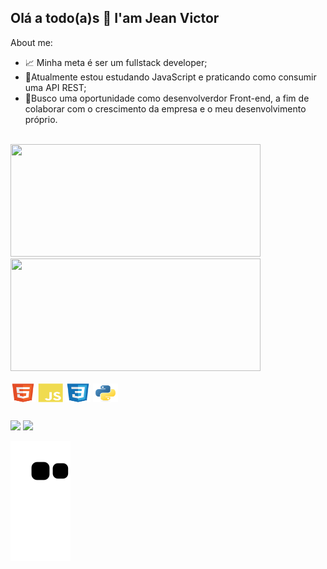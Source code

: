 ## Olá a todo(a)s 👋 I'am Jean Victor

About me:
- 📈  Minha meta é ser um fullstack developer;
- 📖Atualmente estou estudando JavaScript e praticando como consumir uma API REST;
- 💼Busco uma oportunidade como desenvolverdor Front-end, a fim de colaborar com o crescimento da empresa e o meu desenvolvimento próprio. 

<!--
**DJeanS03/DJeanS03** is a ✨ _special_ ✨ repository because its `README.md` (this file) appears on your GitHub profile.

Here are some ideas to get you started:

- 🔭 I’m currently working on ...
- 🌱 Estou ...
- 👯 I’m looking to collaborate on ...
- 🤔 I’m looking for help with ...
- 💬 Ask me about ...
- 📫 How to reach me: ...
- 😄 Pronouns: ...
- ⚡ Fun fact: ...
-->

<div style="display: inline_block"><br>
  <a href="https://github.com/DJeanS03">
   <img height="180em" width="400em" src="https://github-readme-stats.vercel.app/api?username=DJeanS03&theme=react&show_icons=true"/>
   <img height="180em" width="400em" src="https://github-readme-stats.vercel.app/api/top-langs/?username=DJeanS03&langs_count=7&theme=react"/>
  </a>
</div> 
  
<div style="display: inline_block"><br>
  <img align="center" alt="JV-HTML" height="30" width="40" src="https://raw.githubusercontent.com/devicons/devicon/master/icons/html5/html5-original.svg">
  <img align="center" alt="JV-Js" height="30" width="40" src="https://raw.githubusercontent.com/devicons/devicon/master/icons/javascript/javascript-plain.svg">
  <img align="center" alt="JV-CSS" height="30" width="40" src="https://raw.githubusercontent.com/devicons/devicon/master/icons/css3/css3-original.svg">
  <img align="center" alt="JV-Python" height="30" width="40" src="https://raw.githubusercontent.com/devicons/devicon/master/icons/python/python-original.svg">
  
</div>

##

<div> 
  <a href = "mailto:jeamsillva3@gmail.com" target="_blank"><img src="https://img.shields.io/badge/-Gmail-%23333?style=for-the-badge&logo=gmail&logoColor=white" target="_blank"></a>
  <a href="https://www.linkedin.com/in/jean-victor-7bb04519a/" target="_blank"><img src="https://img.shields.io/badge/-LinkedIn-%230077B5?style=for-the-badge&logo=linkedin&logoColor=white" target="_blank"></a> 
 </div>
  

![Snake animation](https://github.com/DJeanS03/DJeanS03/blob/output/github-contribution-grid-snake.svg)


 </div>
  
